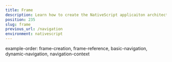 ```yaml
---
title: Frame
description: Learn how to create the NativeScript applicaiton architecture while using single or multiple Frame instances to create different navigation scenarios.
position: 235
slug: frame
previous_url: /navigation
environment: nativescript
---
```

example-order: frame-creation, frame-reference, basic-navigation, dynamic-navigation, navigation-context
